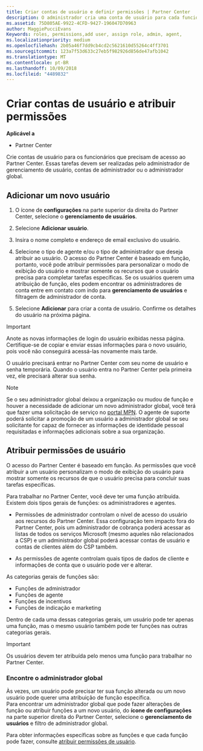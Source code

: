 ```yaml
---
title: Criar contas de usuário e definir permissões | Partner Center
description: O administrador cria uma conta de usuário para cada funcionário de parceiro que precise acessar o Partner Center.
ms.assetid: 75D805AE-9922-4CFD-9427-196047D70963
author: MaggiePucciEvans
Keywords: roles, permissions,add user, assign role, admin, agent,
ms.localizationpriority: medium
ms.openlocfilehash: 2b05a46f7dd9cb4cd2c5621610d55264c4ff3701
ms.sourcegitcommit: 123a7f53d633c27eb5f982926d856de47afb1042
ms.translationtype: MT
ms.contentlocale: pt-BR
ms.lasthandoff: 10/09/2018
ms.locfileid: "4489832"
---
```

# <a name="create-user-accounts-and-assign-permissions"></a>Criar contas de usuário e atribuir permissões

**Aplicável a**

-  Partner Center

Crie contas de usuário para os funcionários que precisam de acesso ao Partner Center. Essas tarefas devem ser realizadas pelo administrador de gerenciamento de usuário, contas de administrador ou o administrador global. 


## <a name="add-a-new-user"></a>Adicionar um novo usuário

1. O ícone de **configurações** na parte superior da direita do Partner Center, selecione o **gerenciamento de usuários**.

2.  Selecione **Adicionar usuário**.

3.  Insira o nome completo e endereço de email exclusivo do usuário.

4.  Selecione o tipo de agente e/ou o tipo de administrador que deseja atribuir ao usuário. O acesso do Partner Center é baseado em função, portanto, você pode atribuir permissões para personalizar o modo de exibição do usuário e mostrar somente os recursos que o usuário precisa para completar tarefas específicas.  Se os usuários querem uma atribuição de função, eles podem encontrar os administradores de conta entre em contato com indo para **gerenciamento de usuários** e filtragem de administrador de conta.

5.  Selecione **Adicionar** para criar a conta de usuário. Confirme os detalhes do usuário na próxima página.

> [!IMPORTANT]  
> Anote as novas informações de login do usuário exibidas nessa página. Certifique-se de copiar e enviar essas informações para o novo usuário, pois você não conseguirá acessá-las novamente mais tarde. 

O usuário precisará entrar no Partner Center com seu nome de usuário e senha temporária. Quando o usuário entra no Partner Center pela primeira vez, ele precisará alterar sua senha. 

> [!NOTE]  
>  Se o seu administrador global deixou a organização ou mudou de função e houver a necessidade de adicionar um novo administrador global, você terá que fazer uma solicitação de serviço no [portal MPN](https://partner.microsoft.com/support). O agente de suporte poderá solicitar a promoção de um usuário a administrador global se seu solicitante for capaz de fornecer as informações de identidade pessoal requisitadas e informações adicionais sobre a sua organização.

## <a name="assign-user-permissions"></a>Atribuir permissões de usuário

O acesso do Partner Center é baseado em função. As permissões que você atribuir a um usuário personalizam o modo de exibição do usuário para mostrar somente os recursos de que o usuário precisa para concluir suas tarefas específicas. 

Para trabalhar no Partner Center, você deve ter uma função atribuída.  Existem dois tipos gerais de funções: os administradores e agentes.

- Permissões de administrador controlam o nível de acesso do usuário aos recursos do Partner Center. Essa configuração tem impacto fora do Partner Center, pois um administrador de cobrança poderá acessar as listas de todos os serviços Microsoft (mesmo aqueles não relacionados a CSP) e um administrador global poderá acessar contas de usuário e contas de clientes além do CSP também.

- As permissões de agente controlam quais tipos de dados de cliente e informações de conta que o usuário pode ver e alterar.
    
As categorias gerais de funções são: 
- Funções de administrador
- Funções de agente
- Funções de incentivos
- Funções de indicação e marketing


Dentro de cada uma dessas categorias gerais, um usuário pode ter apenas uma função, mas o mesmo usuário também pode ter funções nas outras categorias gerais. 

>[!Important]
>Os usuários devem ter atribuída pelo menos uma função para trabalhar no Partner Center.


### <a name="find-your-global-admin"></a>Encontre o administrador global

Às vezes, um usuário pode precisar ter sua função alterada ou um novo usuário pode querer uma atribuição de função específica.  
Para encontrar um administrador global que pode fazer alterações de função ou atribuir funções a um novo usuário, do **ícone de configurações** na parte superior direita do Partner Center, selecione o **gerenciamento de usuários** e filtro de administrador global. 

Para obter informações específicas sobre as funções e que cada função pode fazer, consulte [atribuir permissões de usuário](permissions-overview.md).





